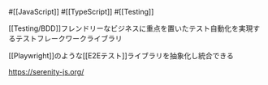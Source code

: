#[[JavaScript]] #[[TypeScript]] #[[Testing]]

[[Testing/BDD]]フレンドリーなビジネスに重点を置いたテスト自動化を実現するテストフレークワークライブラリ

[[Playwright]]のような[[E2Eテスト]]ライブラリを抽象化し統合できる

<https://serenity-js.org/>